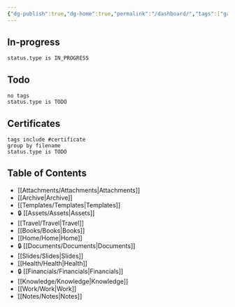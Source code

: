 ```yaml
---
{"dg-publish":true,"dg-home":true,"permalink":"/dashboard/","tags":["gardenEntry"],"dgPassFrontmatter":true}
---
```


## In-progress
```tasks
status.type is IN_PROGRESS
```
## Todo
```tasks
no tags
status.type is TODO
```
## Certificates
```tasks
tags include #certificate
group by filename
status.type is TODO
```
## Table of Contents
- [[Attachments/Attachments\|Attachments]]
- [[Archive\|Archive]]
- [[Templates/Templates\|Templates]]
- 🔒 [[Assets/Assets\|Assets]]
- [[Travel/Travel\|Travel]]
- [[Books/Books\|Books]]
- [[Home/Home\|Home]]
- 🔒 [[Documents/Documents\|Documents]]
- [[Slides/Slides\|Slides]]
- [[Health/Health\|Health]]
- 🔒 [[Financials/Financials\|Financials]]
- [[Knowledge/Knowledge\|Knowledge]]
- [[Work/Work\|Work]]
- [[Notes/Notes\|Notes]]
